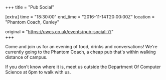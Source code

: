 +++
title = "Pub Social"

[extra]
time = "18:30:00"
end_time = "2016-11-14T20:00:00Z"
location = "Phantom Coach, Canley"

original = "https://uwcs.co.uk/events/pub-social-7/"    
+++

Come and join us for an evening of food, drinks and conversations\! We're currently going to the Phantom Coach, a cheap pub that's within walking distance of campus.

If you don't know where it is, meet us outside the Department Of Computer Science at 6pm to walk with us.

